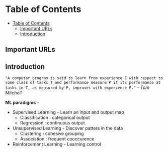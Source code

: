 # Table of Contents

- [Table of Contents](#table-of-contents)
  - [Important URLs](#important-urls)
  - [Introduction](#introduction)

## Important URLs


## Introduction

```"A computer program is said to learn from experience E with respect to some class of tasks T and performance measure P if its performance at tasks in T, as measured by P, improves with experience E."```
*- Tom Mitchell*

**ML paradigms** - 
* Supervised Learning - Learn an input and output map
  * Classification : categorical output
  * Regression : continuous output
* Unsupervised Learning - Discover patters in the data
  * Clustering : cohesive grouping
  * Association : frequent cooccurence
* Reinforcement Learning - Learning control